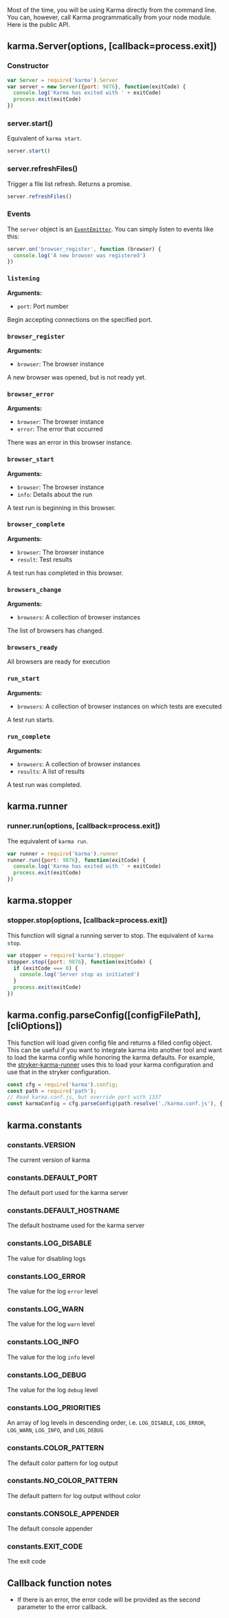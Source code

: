 Most of the time, you will be using Karma directly from the command line.
You can, however, call Karma programmatically from your node module. Here is the public API.


## karma.Server(options, [callback=process.exit])

### Constructor

```javascript
var Server = require('karma').Server
var server = new Server({port: 9876}, function(exitCode) {
  console.log('Karma has exited with ' + exitCode)
  process.exit(exitCode)
})
```

### **server.start()**

Equivalent of `karma start`.

```javascript
server.start()
```

### **server.refreshFiles()**

Trigger a file list refresh. Returns a promise.

```javascript
server.refreshFiles()
```

### Events

The `server` object is an [`EventEmitter`](https://nodejs.org/docs/latest/api/events.html#events_class_events_eventemitter). You can simply listen to events like this:

```javascript
server.on('browser_register', function (browser) {
  console.log('A new browser was registered')
})
```

### `listening`
**Arguments:**

* `port`: Port number

Begin accepting connections on the specified port.

### `browser_register`
**Arguments:**

* `browser`: The browser instance

A new browser was opened, but is not ready yet.

### `browser_error`
**Arguments:**

* `browser`: The browser instance
* `error`: The error that occurred

There was an error in this browser instance.

### `browser_start`
**Arguments:**

* `browser`: The browser instance
* `info`: Details about the run

A test run is beginning in this browser.

### `browser_complete`
**Arguments:**

* `browser`: The browser instance
* `result`: Test results

A test run has completed in this browser.

### `browsers_change`
**Arguments:**

* `browsers`: A collection of browser instances

The list of browsers has changed.

### `browsers_ready`

All browsers are ready for execution

### `run_start`
**Arguments:**

* `browsers`: A collection of browser instances on which tests are executed

A test run starts.

### `run_complete`
**Arguments:**

* `browsers`: A collection of browser instances
* `results`: A list of results

A test run was completed.

## karma.runner

### **runner.run(options, [callback=process.exit])**

The equivalent of `karma run`.

```javascript
var runner = require('karma').runner
runner.run({port: 9876}, function(exitCode) {
  console.log('Karma has exited with ' + exitCode)
  process.exit(exitCode)
})
```

## karma.stopper

### **stopper.stop(options, [callback=process.exit])**

This function will signal a running server to stop.  The equivalent of `karma stop`.  

```javascript
var stopper = require('karma').stopper
stopper.stop({port: 9876}, function(exitCode) {
  if (exitCode === 0) {
    console.log('Server stop as initiated')
  }
  process.exit(exitCode)
})
```

## karma.config.parseConfig([configFilePath], [cliOptions])

This function will load given config file and returns a filled config object.
This can be useful if you want to integrate karma into another tool and want to load
the karma config while honoring the karma defaults. For example, the [stryker-karma-runner](https://github.com/stryker-mutator/stryker-karma-runner)
uses this to load your karma configuration and use that in the stryker configuration.

```javascript
const cfg = require('karma').config;
const path = require('path');
// Read karma.conf.js, but override port with 1337
const karmaConfig = cfg.parseConfig(path.resolve('./karma.conf.js'), { port: 1337 } );
```

## karma.constants

### **constants.VERSION**

The current version of karma

### **constants.DEFAULT_PORT**

The default port used for the karma server

### **constants.DEFAULT_HOSTNAME**

The default hostname used for the karma server

### **constants.LOG_DISABLE**

The value for disabling logs

### **constants.LOG_ERROR**

The value for the log `error` level

### **constants.LOG_WARN**

The value for the log `warn` level

### **constants.LOG_INFO**

The value for the log `info` level

### **constants.LOG_DEBUG**

The value for the log `debug` level

### **constants.LOG_PRIORITIES**

An array of log levels in descending order, i.e. `LOG_DISABLE`, `LOG_ERROR`, `LOG_WARN`, `LOG_INFO`, and `LOG_DEBUG`

### **constants.COLOR_PATTERN**

The default color pattern for log output

### **constants.NO_COLOR_PATTERN**

The default pattern for log output without color

### **constants.CONSOLE_APPENDER**

The default console appender

### **constants.EXIT_CODE**

The exit code

## Callback function notes

- If there is an error, the error code will be provided as the second parameter to the error callback.
